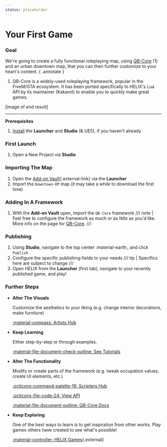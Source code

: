 ```yaml
---
status: placeholder
---
```


# Your First Game

### Goal
We're going to create a fully functional roleplaying map, using [QB-Core](../scripting/qbcore.md) (1) and an urban downtown map, that you can then further customize to your heart's content.
{ .annotate }

1.  QB-Core is a widely-used roleplaying framework, popular in the
    FiveM/GTA ecosystem. It has been ported specifically to HELIX's Lua API by its maintainer (Kakarot) to enable you to quickly make great games. 

[image of end result]

---

**Prerequisites**

1. [Install](install.md) the **Launcher** and **Studio** (& UE5), if you haven't already

### First Launch
1. Open a New Project via **Studio**

### Importing The Map
1. Open the [Add-on Vault](https://helixgame.com/vault){.external-link} via the **Launcher**
2. Import the `Downtown-RP` map (it may take a while to download the first time)

### Adding In A Framework
1. With the **Add-on Vault** open, import the `QB-Core` framework
/// note | Feel free to configure the framework as much or as little as you'd like. More info on the page for [QB-Core](../scripting/qbcore.md).
///

### Publishing
1. Using **Studio**, navigate to the top center :material-earth:, and click `Publish`
2. Configure the specific publishing fields to your needs
/// tip | Specifics here are subject to change
///
3. Open HELIX from the **Launcher** (first tab), navigate to your recently published game, and play!

### Further Steps

<div class="grid cards" markdown>

-   __Alter The Visuals__

    Customize the aesthetics to your liking (e.g. change interior decorations, make furniture)

    [:material-compass: Artists Hub](artists.md)

-   __Keep Learning__

    Either step-by-step or through examples.

    [:material-file-document-check-outline: See Tutorials](../tutorials/index.md)

-   __Alter The Functionality__

	Modify or create parts of the framework (e.g. tweak occupation values, create UI elements, etc.)

    [:octicons-command-palette-16: Scripters Hub](scripters.md)

    [:octicons-file-code-24: View API](../api/index.md)

    [:material-file-document-outline: QB-Core Docs](../scripting/qbcore.md)

-   __Keep Exploring__

    One of the best ways to learn is to get inspiration from other works. Play games others have created to see what's possible!

    [:material-controller: HELIX Games](https://helixgame.com/){.external}    
    
</div>